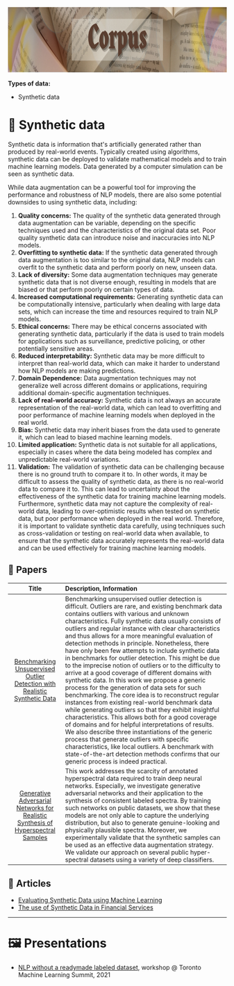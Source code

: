 <img src="https://raw.githubusercontent.com/ElizaLo/NLP-Natural-Language-Processing/master/img/Corpus.png" width="1050" height="150"/>

**Types of data:**

- Synthetic data

# 🔹 Synthetic data

Synthetic data is information that's artificially generated rather than produced by real-world events. Typically created using algorithms, synthetic data can be deployed to validate mathematical models and to train machine learning models. Data generated by a computer simulation can be seen as synthetic data.

While data augmentation can be a powerful tool for improving the performance and robustness of NLP models, there are also some potential downsides to using synthetic data, including:

1. **Quality concerns:** The quality of the synthetic data generated through data augmentation can be variable, depending on the specific techniques used and the characteristics of the original data set. Poor quality synthetic data can introduce noise and inaccuracies into NLP models.
2. **Overfitting to synthetic data:** If the synthetic data generated through data augmentation is too similar to the original data, NLP models can overfit to the synthetic data and perform poorly on new, unseen data.
3. **Lack of diversity:** Some data augmentation techniques may generate synthetic data that is not diverse enough, resulting in models that are biased or that perform poorly on certain types of data.
4. **Increased computational requirements:** Generating synthetic data can be computationally intensive, particularly when dealing with large data sets, which can increase the time and resources required to train NLP models.
5. **Ethical concerns:** There may be ethical concerns associated with generating synthetic data, particularly if the data is used to train models for applications such as surveillance, predictive policing, or other potentially sensitive areas.
6. **Reduced interpretability:** Synthetic data may be more difficult to interpret than real-world data, which can make it harder to understand how NLP models are making predictions.
7. **Domain Dependence:** Data augmentation techniques may not generalize well across different domains or applications, requiring additional domain-specific augmentation techniques.
8. **Lack of real-world accuracy:** Synthetic data is not always an accurate representation of the real-world data, which can lead to overfitting and poor performance of machine learning models when deployed in the real world.
9. **Bias:** Synthetic data may inherit biases from the data used to generate it, which can lead to biased machine learning models.
10. **Limited application:** Synthetic data is not suitable for all applications, especially in cases where the data being modeled has complex and unpredictable real-world variations.
11. **Validation:** The validation of synthetic data can be challenging because there is no ground truth to compare it to. In other words, it may be difficult to assess the quality of synthetic data, as there is no real-world data to compare it to. This can lead to uncertainty about the effectiveness of the synthetic data for training machine learning models. Furthermore, synthetic data may not capture the complexity of real-world data, leading to over-optimistic results when tested on synthetic data, but poor performance when deployed in the real world. Therefore, it is important to validate synthetic data carefully, using techniques such as cross-validation or testing on real-world data when available, to ensure that the synthetic data accurately represents the real-world data and can be used effectively for training machine learning models.

## 📄 Papers

| Title | Description, Information |
| :---:         |          :--- |
|[Benchmarking Unsupervised Outlier Detection with Realistic Synthetic Data](https://arxiv.org/pdf/2004.06947.pdf)|Benchmarking unsupervised outlier detection is difficult. Outliers are rare, and existing benchmark data contains outliers with various and unknown characteristics. Fully synthetic data usually consists of outliers and regular instance with clear characteristics and thus allows for a more meaningful evaluation of detection methods in principle. Nonetheless, there have only been few attempts to include synthetic data in benchmarks for outlier detection. This might be due to the imprecise notion of outliers or to the difficulty to arrive at a good coverage of different domains with synthetic data. In this work we propose a generic process for the generation of data sets for such benchmarking. The core idea is to reconstruct regular instances from existing real-world benchmark data while generating outliers so that they exhibit insightful characteristics. This allows both for a good coverage of domains and for helpful interpretations of results. We also describe three instantiations of the generic process that generate outliers with specific characteristics, like local outliers. A benchmark with state-of-the-art detection methods confirms that our generic process is indeed practical.|
|[Generative Adversarial Networks for Realistic Synthesis of Hyperspectral Samples](https://arxiv.org/abs/1806.02583)|This work addresses the scarcity of annotated hyperspectral data required to train deep neural networks. Especially, we investigate generative adversarial networks and their application to the synthesis of consistent labeled spectra. By training such networks on public datasets, we show that these models are not only able to capture the underlying distribution, but also to generate genuine-looking and physically plausible spectra. Moreover, we experimentally validate that the synthetic samples can be used as an effective data augmentation strategy. We validate our approach on several public hyper-spectral datasets using a variety of deep classifiers.|

## 📰 Articles

- [Evaluating Synthetic Data using Machine Learning](https://towardsai.net/p/l/evaluating-synthetic-data-using-machine-learning)
- [The use of Synthetic Data in Financial Services](https://www.datomize.com/resources/the-use-of-synthetic-data-in-financialservices/)

---

# 🖼️ Presentations

- [NLP without a readymade labeled dataset](https://rpubs.com/vbsowmya/tmls2021), workshop @ Toronto Machine Learning Summit, 2021
